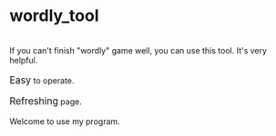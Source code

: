 # wordly_tool
<br />
If you can't finish "wordly" game well, you can use this tool. It's very helpful.
<br /><br />
<big>Easy</big> to operate.
<br /><br />
<big>Refreshing</big> page.</font>
<br /><br />
Welcome to use my program.
